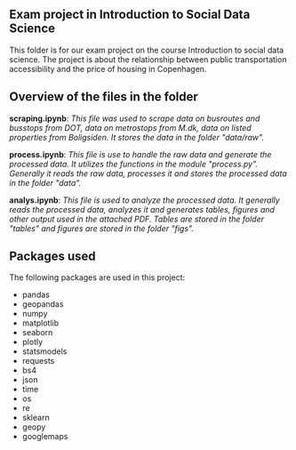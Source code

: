 ## Exam project in Introduction to Social Data Science
This folder is for our exam project on the course Introduction to social data science. The project is about the relationship between public transportation accessibility and the price of housing in Copenhagen.

## Overview of the files in the folder
**scraping.ipynb**: *This file was used to scrape data on busroutes and busstops from DOT, data on metrostops from M.dk, data on listed properties from Boligsiden. It stores the data in the folder "data/raw".*

**process.ipynb**: *This file is use to handle the raw data and generate the processed data. It utilizes the functions in the module "process.py". Generally it reads the raw data, processes it and stores the processed data in the folder "data".*

**analys.ipynb**: *This file is used to analyze the processed data. It generally reads the processed data, analyzes it and generates tables, figures and other output used in the attached PDF. Tables are stored in the folder "tables" and figures are stored in the folder "figs".*

## Packages used
The following packages are used in this project:
- pandas
- geopandas
- numpy
- matplotlib
- seaborn
- plotly
- statsmodels
- requests 
- bs4
- json
- time
- os
- re
- sklearn
- geopy
- googlemaps

